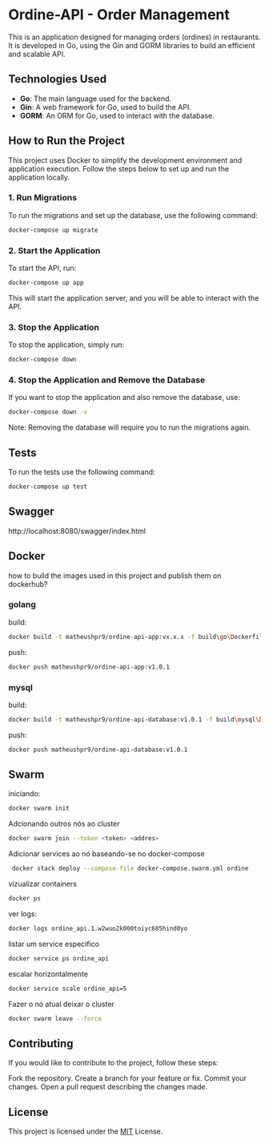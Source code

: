 # Ordine-API - Order Management

This is an application designed for managing orders (ordines) in restaurants. It is developed in Go, using the Gin and GORM libraries to build an efficient and scalable API.

## Technologies Used

- **Go**: The main language used for the backend.
- **Gin**: A web framework for Go, used to build the API.
- **GORM**: An ORM for Go, used to interact with the database.

## How to Run the Project

This project uses Docker to simplify the development environment and application execution. Follow the steps below to set up and run the application locally.

### 1. Run Migrations

To run the migrations and set up the database, use the following command:

```bash
docker-compose up migrate

```
### 2. Start the Application
To start the API, run:

```bash
docker-compose up app
```

This will start the application server, and you will be able to interact with the API.

### 3. Stop the Application
To stop the application, simply run:

```bash
docker-compose down
```

### 4. Stop the Application and Remove the Database
If you want to stop the application and also remove the database, use:

```bash
docker-compose down -v
```

Note: Removing the database will require you to run the migrations again.

## Tests
To run the tests use the following command:
```bash
docker-compose up test
```

## Swagger
http://localhost:8080/swagger/index.html

## Docker

how to build the images used in this project and publish them on dockerhub?

### golang
build:
```bash
docker build -t matheushpr9/ordine-api-app:vx.x.x -f build\go\Dockerfile .
```
push:
```bash
docker push matheushpr9/ordine-api-app:v1.0.1
```

### mysql
build:
```bash
docker build -t matheushpr9/ordine-api-database:v1.0.1 -f build\mysql\Dockerfile .
```
push:
```bash
docker push matheushpr9/ordine-api-database:v1.0.1
```

## Swarm  
 iniciando:
```bash
docker swarm init
```
Adcionando outros nós ao cluster
```bash
docker swarm join --token <token> <addres>
```

Adicionar services ao nó baseando-se no docker-compose 
```bash
 docker stack deploy --compose-file docker-compose.swarm.yml ordine
```
vizualizar containers
```bash
docker ps
```
ver logs:
```bash
docker logs ordine_api.1.w2wuo2k000toiyc685hind0yo
```
listar um service especifico
```bash
docker service ps ordine_api
```
escalar horizontalmente
```bash
docker service scale ordine_api=5
```
Fazer o nó atual deixar o cluster
```bash
docker swarm leave --force
```

## Contributing
If you would like to contribute to the project, follow these steps:

Fork the repository.
Create a branch for your feature or fix.
Commit your changes.
Open a pull request describing the changes made.
## License
This project is licensed under the [MIT](https://choosealicense.com/licenses/mit/#) License.